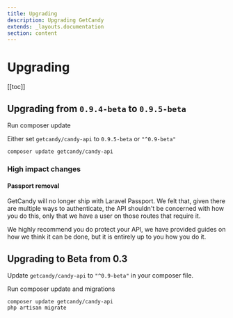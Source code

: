 ```yaml
---
title: Upgrading
description: Upgrading GetCandy
extends: _layouts.documentation
section: content
---
```



# Upgrading

[[toc]]

## Upgrading from `0.9.4-beta` to `0.9.5-beta`

Run composer update

Either set `getcandy/candy-api` to `0.9.5-beta` or `"^0.9-beta"`

```
composer update getcandy/candy-api
```

### High impact changes

#### Passport removal

GetCandy will no longer ship with Laravel Passport. We felt that, given there are multiple ways to authenticate, the API shouldn't be concerned with how you do this, only that we have a user on those routes that require it.

We highly recommend you do protect your API, we have provided guides on how we think it can be done, but it is entirely up to you how you do it.

## Upgrading to Beta from 0.3

Update `getcandy/candy-api` to `"^0.9-beta"` in your composer file.


Run composer update and migrations
```
composer update getcandy/candy-api
php artisan migrate
```